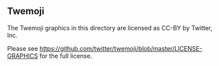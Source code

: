 ## Twemoji

The Twemoji graphics in this directory are licensed as CC-BY by Twitter, Inc.

Please see <https://github.com/twitter/twemoji/blob/master/LICENSE-GRAPHICS> for the full license.
